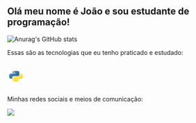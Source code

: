 ## Olá meu nome é João e sou estudante de programação! 

![Anurag's GitHub stats](https://github-readme-stats.vercel.app/api?username=JoaoHenrique&show_icons=true&theme=dark)

Essas são as tecnologias que eu tenho praticado e estudado:
<div style = "display: inline_block"><br>
<img align = "center" alt = "Joao-Python" height = "30" width = "40"
src="https://raw.githubusercontent.com/devicons/devicon/master/icons/python/python-original.svg">
</div>

## 

Minhas redes sociais e meios de comunicação:

<div>
<a href = "https://mail.google.com/mail/u/0/?hl=pt-BR#inbox"><img src = "https://img.shields.io/badge/-Gmail-%23333?style=for-the-badge&logo=gmail&logoColor=white" target="_blank">
</a>
</div>
